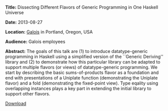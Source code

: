 **Title:**      Dissecting Different Flavors of Generic Programming in One Haskell Universe

**Date:**       2013-08-27

**Location:**   [Galois](http://corp.galois.com/) in Portland, Oregon, USA

**Audience:**   Galois employees

**Abstract:**
The goals of this talk are (1) to introduce datatype-generic programming in
Haskell using a simplified version of the ``Generic Deriving'' library and (2)
to demonstrate how this particular library can be adapted to support multiple
flavors (or views) of datatype-generic programming. We start by describing the
basic sums-of-products flavor as a foundation and end with presentations of a
Uniplate function (demonstrating the Uniplate flavor) and a fold (demonstrating
the fixed-point view). Type eqality using overlapping instances plays a key part
in extending the initial library to support other flavors.

[Download](https://github.com/spl/talks/raw/master/2013-08-galois/talk.pdf)

